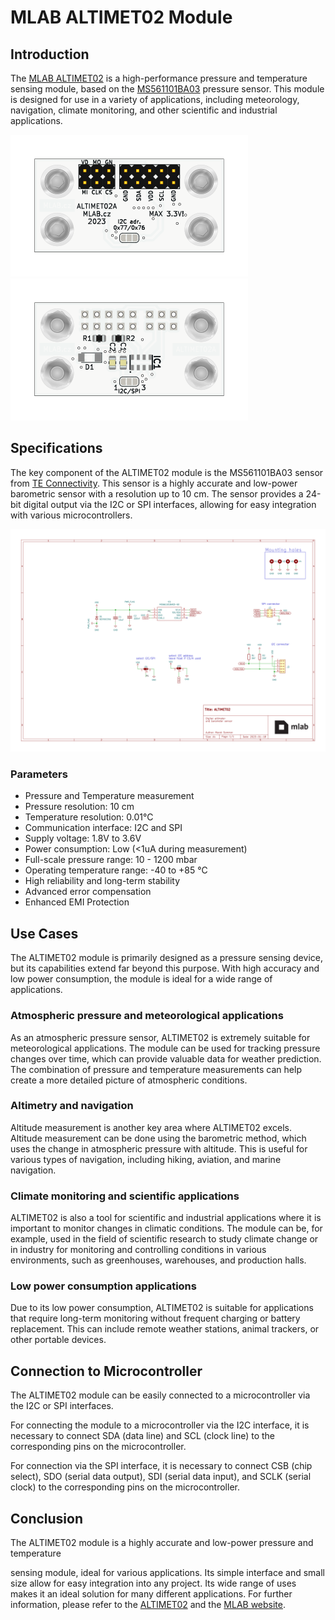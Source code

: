 # MLAB ALTIMET02 Module

## Introduction

The [MLAB ALTIMET02](https://github.com/mlab-modules/ALTIMET02) is a high-performance pressure and temperature sensing module, based on the [MS561101BA03](https://www.te.com/usa-en/product-MS561101BA03-50.html) pressure sensor. This module is designed for use in a variety of applications, including meteorology, navigation, climate monitoring, and other scientific and industrial applications. 


![ALTIMET02A top PCB](doc/gen/img/ALTIMET02-top.svg) ![ALTIMET02A bottom PCB](doc/gen/img/ALTIMET02-bottom.svg)

## Specifications

The key component of the ALTIMET02 module is the MS561101BA03 sensor from [TE Connectivity](https://www.te.com). This sensor is a highly accurate and low-power barometric sensor with a resolution up to 10 cm. The sensor provides a 24-bit digital output via the I2C or SPI interfaces, allowing for easy integration with various microcontrollers.

[![ALTIMET02 Module Schematic](doc/gen/ALTIMET02-schematic.svg)](doc/gen/ALTIMET02-schematic.pdf)

### Parameters

* Pressure and Temperature measurement
* Pressure resolution: 10 cm
* Temperature resolution: 0.01°C
* Communication interface: I2C and SPI
* Supply voltage: 1.8V to 3.6V
* Power consumption: Low (<1uA during measurement)
* Full-scale pressure range: 10 - 1200 mbar
* Operating temperature range: -40 to +85 °C
* High reliability and long-term stability
* Advanced error compensation
* Enhanced EMI Protection

## Use Cases

The ALTIMET02 module is primarily designed as a pressure sensing device, but its capabilities extend far beyond this purpose. With high accuracy and low power consumption, the module is ideal for a wide range of applications.

### Atmospheric pressure and meteorological applications

As an atmospheric pressure sensor, ALTIMET02 is extremely suitable for meteorological applications. The module can be used for tracking pressure changes over time, which can provide valuable data for weather prediction. The combination of pressure and temperature measurements can help create a more detailed picture of atmospheric conditions.

### Altimetry and navigation

Altitude measurement is another key area where ALTIMET02 excels. Altitude measurement can be done using the barometric method, which uses the change in atmospheric pressure with altitude. This is useful for various types of navigation, including hiking, aviation, and marine navigation.

### Climate monitoring and scientific applications

ALTIMET02 is also a tool for scientific and industrial applications where it is important to monitor changes in climatic conditions. The module can be, for example, used in the field of scientific research to study climate change or in industry for monitoring and controlling conditions in various environments, such as greenhouses, warehouses, and production halls.

### Low power consumption applications

Due to its low power consumption, ALTIMET02 is suitable for applications that require long-term monitoring without frequent charging or battery replacement. This can include remote weather stations, animal trackers, or other portable devices.

## Connection to Microcontroller

The ALTIMET02 module can be easily connected to a microcontroller via the I2C or SPI interfaces.

For connecting the module to a microcontroller via the I2C interface, it is necessary to connect SDA (data line) and SCL (clock line) to the corresponding pins on the microcontroller.

For connection via the SPI interface, it is necessary to connect CSB (chip select), SDO (serial data output), SDI (serial data input), and SCLK (serial clock) to the corresponding pins on the microcontroller.

## Conclusion

The ALTIMET02 module is a highly accurate and low-power pressure and temperature

 sensing module, ideal for various applications. Its simple interface and small size allow for easy integration into any project. Its wide range of uses makes it an ideal solution for many different applications. For further information, please refer to the [ALTIMET02](https://github.com/mlab-modules/ALTIMET02) and the [MLAB website](https://www.mlab.cz/).
